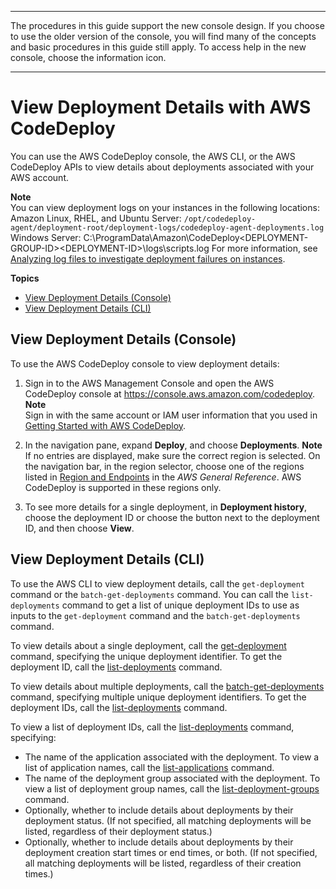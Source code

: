 --------

 The procedures in this guide support the new console design\. If you choose to use the older version of the console, you will find many of the concepts and basic procedures in this guide still apply\. To access help in the new console, choose the information icon\. 

--------

# View Deployment Details with AWS CodeDeploy<a name="deployments-view-details"></a>

You can use the AWS CodeDeploy console, the AWS CLI, or the AWS CodeDeploy APIs to view details about deployments associated with your AWS account\.

**Note**  
You can view deployment logs on your instances in the following locations:  
Amazon Linux, RHEL, and Ubuntu Server: `/opt/codedeploy-agent/deployment-root/deployment-logs/codedeploy-agent-deployments.log`
Windows Server: C:\\ProgramData\\Amazon\\CodeDeploy<DEPLOYMENT\-GROUP\-ID><DEPLOYMENT\-ID>\\logs\\scripts\.log
For more information, see [Analyzing log files to investigate deployment failures on instances](troubleshooting-ec2-instances.md#troubleshooting-deploy-failures)\.

**Topics**
+ [View Deployment Details \(Console\)](#deployments-view-details-console)
+ [View Deployment Details \(CLI\)](#deployments-view-details-cli)

## View Deployment Details \(Console\)<a name="deployments-view-details-console"></a>

To use the AWS CodeDeploy console to view deployment details:

1. Sign in to the AWS Management Console and open the AWS CodeDeploy console at [https://console\.aws\.amazon\.com/codedeploy](https://console.aws.amazon.com/codedeploy)\.
**Note**  
Sign in with the same account or IAM user information that you used in [Getting Started with AWS CodeDeploy](getting-started-codedeploy.md)\.

1. In the navigation pane, expand **Deploy**, and choose **Deployments**\.
**Note**  
If no entries are displayed, make sure the correct region is selected\. On the navigation bar, in the region selector, choose one of the regions listed in [Region and Endpoints](https://docs.aws.amazon.com/general/latest/gr/rande.html#codedeploy_region) in the *AWS General Reference*\. AWS CodeDeploy is supported in these regions only\.

1. To see more details for a single deployment, in **Deployment history**, choose the deployment ID or choose the button next to the deployment ID, and then choose **View**\.

## View Deployment Details \(CLI\)<a name="deployments-view-details-cli"></a>

To use the AWS CLI to view deployment details, call the `get-deployment` command or the `batch-get-deployments` command\. You can call the `list-deployments` command to get a list of unique deployment IDs to use as inputs to the `get-deployment` command and the `batch-get-deployments` command\.

To view details about a single deployment, call the [get\-deployment](https://docs.aws.amazon.com/cli/latest/reference/deploy/get-deployment.html) command, specifying the unique deployment identifier\. To get the deployment ID, call the [list\-deployments](https://docs.aws.amazon.com/cli/latest/reference/deploy/list-deployments.html) command\.

To view details about multiple deployments, call the [batch\-get\-deployments](https://docs.aws.amazon.com/cli/latest/reference/deploy/batch-get-deployments.html) command, specifying multiple unique deployment identifiers\. To get the deployment IDs, call the [list\-deployments](https://docs.aws.amazon.com/cli/latest/reference/deploy/list-deployments.html) command\.

To view a list of deployment IDs, call the [list\-deployments](https://docs.aws.amazon.com/cli/latest/reference/deploy/list-deployments.html) command, specifying:
+ The name of the application associated with the deployment\. To view a list of application names, call the [list\-applications](https://docs.aws.amazon.com/cli/latest/reference/deploy/list-applications.html) command\.
+ The name of the deployment group associated with the deployment\. To view a list of deployment group names, call the [list\-deployment\-groups](https://docs.aws.amazon.com/cli/latest/reference/deploy/list-deployment-groups.html) command\.
+ Optionally, whether to include details about deployments by their deployment status\. \(If not specified, all matching deployments will be listed, regardless of their deployment status\.\)
+ Optionally, whether to include details about deployments by their deployment creation start times or end times, or both\. \(If not specified, all matching deployments will be listed, regardless of their creation times\.\)